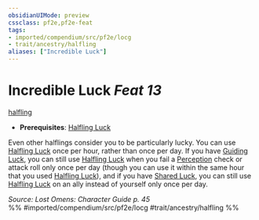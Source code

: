 ```yaml
---
obsidianUIMode: preview
cssclass: pf2e,pf2e-feat
tags:
- imported/compendium/src/pf2e/locg
- trait/ancestry/halfling
aliases: ["Incredible Luck"]
---
```

# Incredible Luck  *Feat 13*  
[halfling](halfling.md)  

- **Prerequisites**: [Halfling Luck](halfling-luck.md)

Even other halflings consider you to be particularly lucky. You can use [Halfling Luck](halfling-luck.md) once per hour, rather than once per day. If you have [Guiding Luck](guiding-luck.md), you can still use [Halfling Luck](halfling-luck.md) when you fail a [Perception](../skills.md#Perception) check or attack roll only once per day (though you can use it within the same hour that you used [Halfling Luck](halfling-luck.md)), and if you have [Shared Luck](shared-luck-apg.md), you can still use [Halfling Luck](halfling-luck.md) on an ally instead of yourself only once per day.

*Source: Lost Omens: Character Guide p. 45*  
%% #imported/compendium/src/pf2e/locg #trait/ancestry/halfling %%